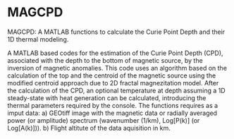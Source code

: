 # MAGCPD

MAGCPD: A MATLAB functions to calculate the Curie Point Depth and their 1D thermal modeling.

A MATLAB based codes for the estimation of the Curie Point Depth (CPD), associated with the depth to the bottom of magnetic source, by the inversion of magnetic anomalies.
This code uses an algorithm based on the calculation of the top and the centroid of the magnetic source using the modified centroid approach due to 2D fractal magnezitation model.
After the calculation of the CPD, an optional temperature at depth assuming a 1D steady-state with heat generation can be calculated, introducing the thermal parameters required by the console. 
The functions requires as a imput data:
a) GEOtiff image with the magnetic data or radially averaged power (or amplitude) spectrum (wavenumber (1/km), Log[P(k)] (or Log[A(k)])).
b) Flight altitute of the data aquisition in km.
